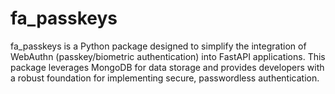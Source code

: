# fa_passkeys
fa_passkeys is a Python package designed to simplify the integration of WebAuthn (passkey/biometric authentication) into FastAPI applications. This package leverages MongoDB for data storage and provides developers with a robust foundation for implementing secure, passwordless authentication.
